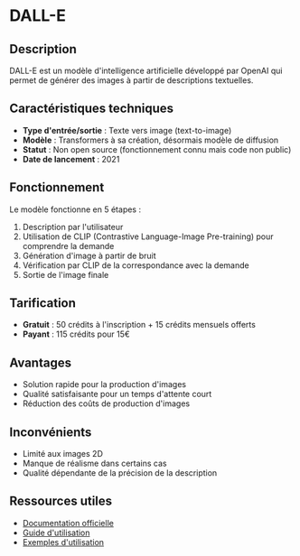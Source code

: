 # DALL-E

## Description
DALL-E est un modèle d'intelligence artificielle développé par OpenAI qui permet de générer des images à partir de descriptions textuelles.

## Caractéristiques techniques
- **Type d'entrée/sortie** : Texte vers image (text-to-image)
- **Modèle** : Transformers à sa création, désormais modèle de diffusion
- **Statut** : Non open source (fonctionnement connu mais code non public)
- **Date de lancement** : 2021

## Fonctionnement
Le modèle fonctionne en 5 étapes :
1. Description par l'utilisateur
2. Utilisation de CLIP (Contrastive Language-Image Pre-training) pour comprendre la demande
3. Génération d'image à partir de bruit
4. Vérification par CLIP de la correspondance avec la demande
5. Sortie de l'image finale

## Tarification
- **Gratuit** : 50 crédits à l'inscription + 15 crédits mensuels offerts
- **Payant** : 115 crédits pour 15€

## Avantages
- Solution rapide pour la production d'images
- Qualité satisfaisante pour un temps d'attente court
- Réduction des coûts de production d'images

## Inconvénients
- Limité aux images 2D
- Manque de réalisme dans certains cas
- Qualité dépendante de la précision de la description

## Ressources utiles
- [Documentation officielle](https://openai.com/dall-e-3)
- [Guide d'utilisation](https://help.openai.com/en/articles/6654000-best-practices-for-prompt-engineering-with-dall-e)
- [Exemples d'utilisation](https://labs.openai.com/) 